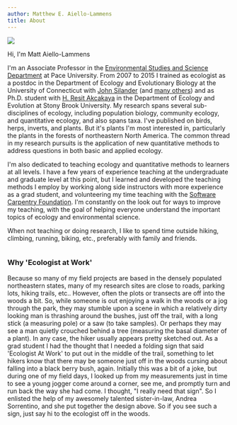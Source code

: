 ```yaml
---
author: Matthew E. Aiello-Lammens
title: About
---
```


![](/./about_files/Aiello-Lammens-Pic.JPG)

Hi, I'm Matt Aiello-Lammens

I'm an Associate Professor in the 
[Environmental Studies and Science Department](http://www.pace.edu/dyson/academic-departments-and-programs/environmental-studies-and-science) at Pace University.
From 2007 to 2015 I trained as ecologist as a postdoc in the Department of Ecology and Evolutionary Biology at the University of Connecticut with 
[John Silander](http://hydrodictyon.eeb.uconn.edu/people/silander/) 
(and [many others](http://darwin.eeb.uconn.edu/wiki/index.php/Parallel_Evolutionary_radiations_in_Protea_and_Pelargonium_in_the_Greater_Cape_Floristic_Region)) and as Ph.D. student with 
[H. Resit Akcakaya](life.bio.sunysb.edu/~akcakaya/) 
in the Department of Ecology and Evolution at Stony Brook University. 
My research spans several sub-disciplines of ecology, including population biology, community ecology, and quantitative ecology, and also spans taxa. 
I've published on birds, herps, inverts, and plants.
But it's plants I'm most interested in, particularly the plants in the forests of northeastern North America. 
The common thread in my research pursuits is the application of new quantitative methods to address questions in both basic and applied ecology.

I'm also dedicated to teaching ecology and quantitative methods to learners at all levels. 
I have a few years of experience teaching at the undergraduate and graduate level at this point, but I learned and developed the teaching methods I employ by working along side instructors with more experience as a grad student, and volunteering my time teaching with the [Software Carpentry Foundation](http://software-carpentry.org/).
I'm constantly on the look out for ways to improve my teaching, with the goal of helping everyone understand the important topics of ecology and environmental science.

When not teaching or doing research, I like to spend time outside hiking, climbing, running, biking, etc., preferably with family and friends. 


<img src="/./about_files/eco_sign_fin_sm.png" style="max-width:40%;min-width:40px;" alt="" />

### Why 'Ecologist at Work'

Because so many of my field projects are based in the densely populated northeastern states, many of my research sites are close to roads, parking lots, hiking trails, etc.. However, often the plots or transects are off into the woods a bit.  So, while someone is out enjoying a walk in the woods or a jog through the park, they may stumble upon a scene in which a relatively dirty looking man is thrashing around the bushes, just off the trail, with a long stick (a measuring pole) or a saw (to take samples).  Or perhaps they may see a man quietly crouched behind a tree (measuring the basal diameter of a plant).  In any case, the hiker usually appears pretty sketched out.  As a grad student I had the thought that I needed a folding sign that said 'Ecologist At Work' to put out in the middle of the trail, something to let hikers know that there may be someone just off in the woods cursing about falling into a black berry bush, again.  Initially this was a bit of a joke, but during one of my field days, I looked up from my measurements just in time to see a young jogger come around a corner, see me, and promptly turn and run back the way she had come.  I thought, "I really need that sign".  So I enlisted the help of my awesomely talented sister-in-law, Andrea Sorrentino, and she put together the design above. So if you see such a sign, just say hi to the ecologist off in the woods.
